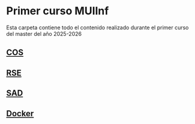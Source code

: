 # Primer curso MUIInf
Esta carpeta contiene todo el contenido realizado durante el primer curso del master del año 2025-2026

## [COS]('./COS')

## [RSE]('./RSE')

## [SAD]('./SAD')

## [Docker]('./docker')